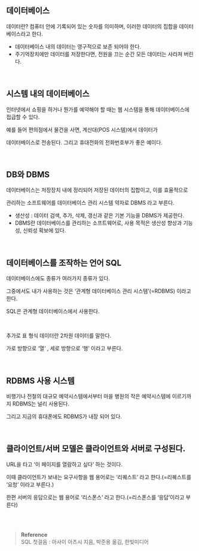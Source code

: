 ## 데이터베이스

데이터란? 컴퓨터 안에 기록되어 있는 숫자를 의미하며, 이러한 데이터의 집합을 데이터베이스라고 한다.

- 데이터베이스 내의 데이터는 영구적으로 보존 되어야 한다.
- 주기억장치에만 데이터를 저장한다면, 전원을 끄는 순간 모든 데이터는 사라져 버린다.

<br/>

## 시스템 내의 데이터베이스

인터넷에서 쇼핑을 하거나 뭔가를 예약해야 할 때는 웹 시스템을 통해 데이터베이스에 접급할 수 있다. 

예를 들어 편의점에서 물건을 사면, 계산대(POS 시스템)에서 데이터가 

데이터베이스로 전송된다. 그리고 휴대전화의 전화번호부가 좋은 예이다.

<br/>

## DB와 DBMS

데이터베이스는 저장장치 내에 정리되어 저장된 데이터의 집합이고, 이를 효율적으로 

관리하는 소프트웨어를 데이터베이스 관리 시스템 약자로 DBMS 라고 부른다.

- 생산성 : 데이터 검색, 추가, 삭제, 갱신과 같은 기본 기능을 DBMS가 제공한다.
- DBMS란 데이터베이스를 관리하는 소프트웨어로, 사용 목적은 생산성 향상과 기능성, 
신뢰성 확보에 있다.

<br/>

## 데이터베이스를 조작하는 언어 SQL

데이터베이스에도 종류가 여러가지 종류가 있다.

그중에서도 내가 사용하는 것은 ‘관계형 데이터베이스 관리 시스템’(=RDBMS) 이라고 한다.



SQL은 관계형 데이터베이스에서 사용한다.


<br/>

추가로 표 형식 데이터란 2차원 데이터를 말한다. 

가로 방향으로 ‘열’ , 세로 방향으로 ‘행’ 이라고 부른다.

<br/>

## RDBMS 사용 시스템

비행기나 전철의 대규모 예약시스템에서부터 마을 병원의 작은 예약시스템에 이르기까지 RDBMS는 널리 사용된다.

그리고 지금의 휴대폰에도 RDBMS가 내장 되어 있다.

<br/>

## 클라이언트/서버 모델은 클라이언트와 서버로 구성된다.

URL을 타고 ‘이 페이지를 열람하고 싶다’ 하는 것이다. 

이때 클라이언트가 보내는 요구사항을 웹 용어로는 ‘리퀘스트’ 라고 한다.(=리퀘스트를 ‘요청’ 이라고 부른다.)


한편 서버의 응답으로는 웹 용어로 ‘리스폰스’ 라고 한다.(=리스폰스를 ‘응답’이라고 부른다)


<br/><br/>

>**Reference** <br/> SQL 첫걸음 : 아사이 아츠시 지음, 박준용 옮김, 한빛미디어
